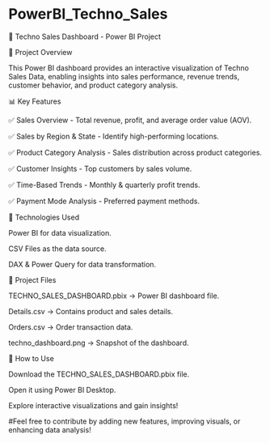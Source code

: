 # PowerBI_Techno_Sales

🛒 Techno Sales Dashboard - Power BI Project


📌 Project Overview

This Power BI dashboard provides an interactive visualization of Techno Sales Data, enabling insights into sales performance, revenue trends, customer behavior, and product category analysis.

📊 Key Features

✅ Sales Overview - Total revenue, profit, and average order value (AOV).

✅ Sales by Region & State - Identify high-performing locations.

✅ Product Category Analysis - Sales distribution across product categories.

✅ Customer Insights - Top customers by sales volume.

✅ Time-Based Trends - Monthly & quarterly profit trends.

✅ Payment Mode Analysis - Preferred payment methods.


🔧 Technologies Used

Power BI for data visualization.

CSV Files as the data source.

DAX & Power Query for data transformation.



📂 Project Files

TECHNO_SALES_DASHBOARD.pbix → Power BI dashboard file.

Details.csv → Contains product and sales details.

Orders.csv → Order transaction data.

techno_dashboard.png → Snapshot of the dashboard.



🚀 How to Use

Download the TECHNO_SALES_DASHBOARD.pbix file.

Open it using Power BI Desktop.

Explore interactive visualizations and gain insights!


#Feel free to contribute by adding new features, improving visuals, or enhancing data analysis!

